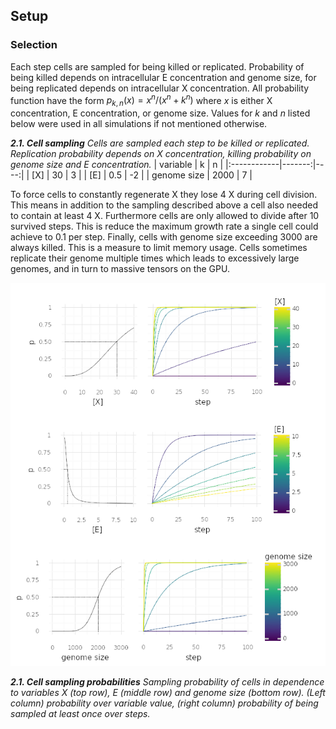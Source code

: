 ## Setup

### Selection

Each step cells are sampled for being killed or replicated.
Probability of being killed depends on intracellular E concentration and genome size,
for being replicated depends on intracellular X concentration.
All probability function have the form $p_{k,n}(x) = x^n / (x^n + k^n)$
where $x$ is either X concentration, E concentration, or genome size.
Values for $k$ and $n$ listed below were used in all simulations if not mentioned otherwise.

_**2.1. Cell sampling** Cells are sampled each step to be killed or replicated. Replication probability depends on X concentration, killing probability on genome size and E concentration._
| variable    |      k |   n |
|:------------|-------:|----:|
| [X]         |   30   |   3 |
| [E]         |    0.5 |  -2 |
| genome size | 2000   |   7 |

To force cells to constantly regenerate X they lose 4 X during cell division.
This means in addition to the sampling described above a cell also needed to contain at least 4 X.
Furthermore cells are only allowed to divide after 10 survived steps.
This is reduce the maximum growth rate a single cell could achieve to 0.1 per step.
Finally, cells with genome size exceeding 3000 are always killed.
This is a measure to limit memory usage.
Cells sometimes replicate their genome multiple times which leads to excessively large genomes,
and in turn to massive tensors on the GPU.

![](https://raw.githubusercontent.com/mRcSchwering/luca/main/e1_co2_fixing/imgs/cell_sampling.png)

_**2.1. Cell sampling probabilities** Sampling probability of cells in dependence to variables X (top row), E (middle row) and genome size (bottom row). (Left column) probability over variable value, (right column) probability of being sampled at least once over steps._
